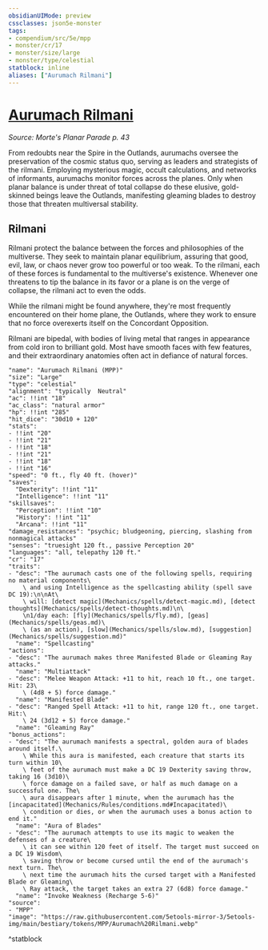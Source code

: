 ```yaml
---
obsidianUIMode: preview
cssclasses: json5e-monster
tags:
- compendium/src/5e/mpp
- monster/cr/17
- monster/size/large
- monster/type/celestial
statblock: inline
aliases: ["Aurumach Rilmani"]
---
```

# [Aurumach Rilmani](Mechanics\bestiary\celestial/aurumach-rilmani-mpp.md)
*Source: Morte's Planar Parade p. 43*  

From redoubts near the Spire in the Outlands, aurumachs oversee the preservation of the cosmic status quo, serving as leaders and strategists of the rilmani. Employing mysterious magic, occult calculations, and networks of informants, aurumachs monitor forces across the planes. Only when planar balance is under threat of total collapse do these elusive, gold-skinned beings leave the Outlands, manifesting gleaming blades to destroy those that threaten multiversal stability.

## Rilmani

Rilmani protect the balance between the forces and philosophies of the multiverse. They seek to maintain planar equilibrium, assuring that good, evil, law, or chaos never grow too powerful or too weak. To the rilmani, each of these forces is fundamental to the multiverse's existence. Whenever one threatens to tip the balance in its favor or a plane is on the verge of collapse, the rilmani act to even the odds.

While the rilmani might be found anywhere, they're most frequently encountered on their home plane, the Outlands, where they work to ensure that no force overexerts itself on the Concordant Opposition.

Rilmani are bipedal, with bodies of living metal that ranges in appearance from cold iron to brilliant gold. Most have smooth faces with few features, and their extraordinary anatomies often act in defiance of natural forces.

```statblock
"name": "Aurumach Rilmani (MPP)"
"size": "Large"
"type": "celestial"
"alignment": "typically  Neutral"
"ac": !!int "18"
"ac_class": "natural armor"
"hp": !!int "285"
"hit_dice": "30d10 + 120"
"stats":
- !!int "20"
- !!int "21"
- !!int "18"
- !!int "21"
- !!int "18"
- !!int "16"
"speed": "0 ft., fly 40 ft. (hover)"
"saves":
  "Dexterity": !!int "11"
  "Intelligence": !!int "11"
"skillsaves":
  "Perception": !!int "10"
  "History": !!int "11"
  "Arcana": !!int "11"
"damage_resistances": "psychic; bludgeoning, piercing, slashing from nonmagical attacks"
"senses": "truesight 120 ft., passive Perception 20"
"languages": "all, telepathy 120 ft."
"cr": "17"
"traits":
- "desc": "The aurumach casts one of the following spells, requiring no material components\
    \ and using Intelligence as the spellcasting ability (spell save DC 19):\n\nAt\
    \ will: [detect magic](Mechanics/spells/detect-magic.md), [detect thoughts](Mechanics/spells/detect-thoughts.md)\n\
    \n1/day each: [fly](Mechanics/spells/fly.md), [geas](Mechanics/spells/geas.md)\
    \ (as an action), [slow](Mechanics/spells/slow.md), [suggestion](Mechanics/spells/suggestion.md)"
  "name": "Spellcasting"
"actions":
- "desc": "The aurumach makes three Manifested Blade or Gleaming Ray attacks."
  "name": "Multiattack"
- "desc": "Melee Weapon Attack: +11 to hit, reach 10 ft., one target. Hit: 23\
    \ (4d8 + 5) force damage."
  "name": "Manifested Blade"
- "desc": "Ranged Spell Attack: +11 to hit, range 120 ft., one target. Hit:\
    \ 24 (3d12 + 5) force damage."
  "name": "Gleaming Ray"
"bonus_actions":
- "desc": "The aurumach manifests a spectral, golden aura of blades around itself.\
    \ While this aura is manifested, each creature that starts its turn within 10\
    \ feet of the aurumach must make a DC 19 Dexterity saving throw, taking 16 (3d10)\
    \ force damage on a failed save, or half as much damage on a successful one. The\
    \ aura disappears after 1 minute, when the aurumach has the [incapacitated](Mechanics/Rules/conditions.md#Incapacitated)\
    \ condition or dies, or when the aurumach uses a bonus action to end it."
  "name": "Aura of Blades"
- "desc": "The aurumach attempts to use its magic to weaken the defenses of a creature\
    \ it can see within 120 feet of itself. The target must succeed on a DC 19 Wisdom\
    \ saving throw or become cursed until the end of the aurumach's next turn. The\
    \ next time the aurumach hits the cursed target with a Manifested Blade or Gleaming\
    \ Ray attack, the target takes an extra 27 (6d8) force damage."
  "name": "Invoke Weakness (Recharge 5-6)"
"source":
- "MPP"
"image": "https://raw.githubusercontent.com/5etools-mirror-3/5etools-img/main/bestiary/tokens/MPP/Aurumach%20Rilmani.webp"
```
^statblock